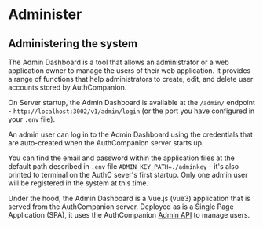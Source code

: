 # Administer

## Administering the system

The Admin Dashboard is a tool that allows an administrator or a web application owner to manage the users of their web application. It provides a range of functions that help administrators to create, edit, and delete user accounts stored by AuthCompanion.

On Server startup, the Admin Dashboard is available at the `/admin/` endpoint - `http://localhost:3002/v1/admin/login` (or the port you have configured in your `.env` file).

An admin user can log in to the Admin Dashboard using the credentials that are auto-created when the AuthCompanion server starts up.

You can find the email and password within the application files at the default path described in `.env` file `ADMIN_KEY_PATH=./adminkey` - it's also printed to terminal on the AuthC sever's first startup. Only one admin user will be registered in the system at this time.

Under the hood, the Admin Dashboard is a Vue.js (vue3) application that is served from the AuthCompanion server. Deployed as is a Single Page Application (SPA), it uses the AuthCompanion [Admin API](/reference/adminapi.md) to manage users.
